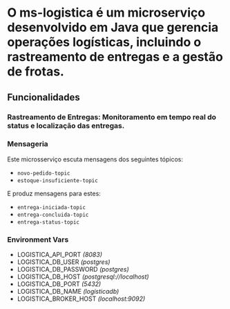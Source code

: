 # O ms-logistica é um microserviço desenvolvido em Java que gerencia operações logísticas, incluindo o rastreamento de entregas e a gestão de frotas.

## Funcionalidades
### Rastreamento de Entregas: Monitoramento em tempo real do status e localização das entregas.

### Mensageria
Este microsserviço escuta mensagens dos seguintes tópicos:
* <code>novo-pedido-topic</code>
* <code>estoque-insuficiente-topic</code>

E produz mensagens para estes:
* <code>entrega-iniciada-topic</code>
* <code>entrega-concluida-topic</code>
* <code>entrega-status-topic</code>

### Environment Vars

* LOGISTICA_API_PORT    _(8083)_
* LOGISTICA_DB_USER     _(postgres)_
* LOGISTICA_DB_PASSWORD _(postgres)_
* LOGISTICA_DB_HOST     _(postgresql://localhost)_
* LOGISTICA_DB_PORT     _(5432)_
* LOGISTICA_DB_NAME     _(logisticadb)_
* LOGISTICA_BROKER_HOST _(localhost:9092)_